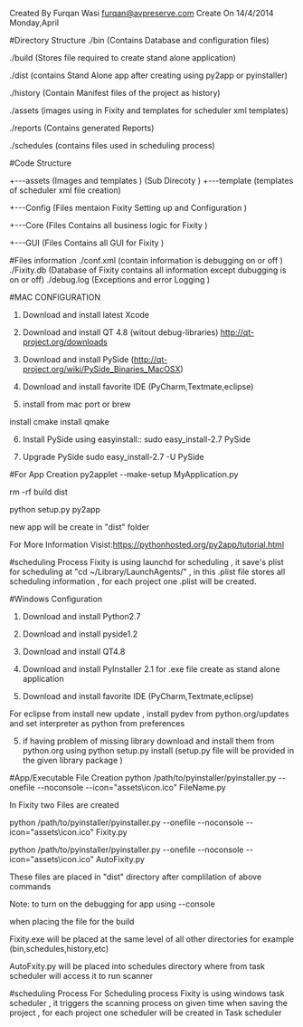 Created By Furqan Wasi furqan@avpreserve.com Create On 14/4/2014 Monday,April

#Directory Structure
./bin (Contains Database and configuration files)

./build (Stores file required to create stand alone application)

./dist (contains Stand Alone app after creating using py2app or pyinstaller)

./history (Contain Manifest files of the project as history)

./assets (images using in Fixity and templates for scheduler xml templates)

./reports (Contains generated Reports)

./schedules (contains files used in scheduling process)

#Code Structure

+---assets (Images and templates ) (Sub Direcoty ) +---template (templates of scheduler xml file creation)

+---Config (Files mentaion Fixity Setting up and Configuration )

+---Core   (Files Contains all business logic for Fixity )

+---GUI    (Files Contains all GUI for Fixity )

#Files information
./conf.xml (contain information is debugging on or off )
./Fixity.db (Database of Fixity contains all information except dubugging is on or off)
./debug.log (Exceptions and error Logging )



#MAC CONFIGURATION
1) Download and install latest Xcode

2) Download and install QT 4.8 (witout debug-libraries) http://qt-project.org/downloads

3) Download and install PySide (http://qt-project.org/wiki/PySide_Binaries_MacOSX)

4) Download and install favorite IDE (PyCharm,Textmate,eclipse)

5) install from mac port or brew

install cmake install qmake

6) Install PySide using easyinstall:: sudo easy_install-2.7 PySide

7) Upgrade PySide sudo easy_install-2.7 -U PySide

#For App Creation
py2applet --make-setup MyApplication.py

rm -rf build dist

python setup.py py2app

new app will be create in "dist" folder

For More Information Visist:https://pythonhosted.org/py2app/tutorial.html

#scheduling Process
Fixity is using launchd for scheduling , it save's plist for scheduling at "cd ~/Library/LaunchAgents/" , in this .plist file stores all scheduling information , for each project one .plist will be created.

#Windows Configuration
1) Download and install Python2.7

2) Download and install pyside1.2

2) Download and install QT4.8

3) Download and install PyInstaller 2.1 for .exe file create as stand alone application

4) Download and install favorite IDE (PyCharm,Textmate,eclipse)

For eclipse from install new update , install pydev from python.org/updates and set interpreter as python from preferences

5) if having problem of missing library download and install them from python.org using python setup.py install (setup.py file will be provided in the given library package )

#App/Executable File Creation
python /path/to/pyinstaller/pyinstaller.py --onefile --noconsole --icon="assets\icon.ico" FileName.py

In Fixity two Files are created

python /path/to/pyinstaller/pyinstaller.py --onefile --noconsole --icon="assets\icon.ico" Fixity.py

python /path/to/pyinstaller/pyinstaller.py --onefile --noconsole --icon="assets\icon.ico" AutoFixity.py

These files are placed in "dist" directory after complilation of above commands

Note: to turn on the debugging for app using --console

when placing the file for the build

Fixity.exe will be placed at the same level of all other directories for example (bin,schedules,history,etc)

AutoFxity.py will be placed into schedules directory where from task scheduler will access it to run scanner

#scheduling Process
For Scheduling process Fixity is using windows task scheduler , it triggers the scanning process on given time when saving the project , for each project one scheduler will be created in Task scheduler
